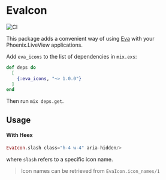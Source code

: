 # EvaIcon

![CI](https://github.com/zoedsoupe/lucide_icons/actions/workflows/ci.yml/badge.svg)

This package adds a convenient way of using [Eva](https://akveo.github.io/eva-icons/) with your Phoenix.LiveView applications.


Add `eva_icons` to the list of dependencies in `mix.exs`:

```elixir dark
def deps do
  [
    {:eva_icons, "~> 1.0.0"}
  ]
end
```

Then run `mix deps.get`.

## Usage

#### With Heex

```elixir dark
EvaIcon.slash class="h-4 w-4" aria-hidden/>
```

where `slash` refers to a specific icon name.

> Icon names can be retrieved from `EvaIcon.icon_names/1`
